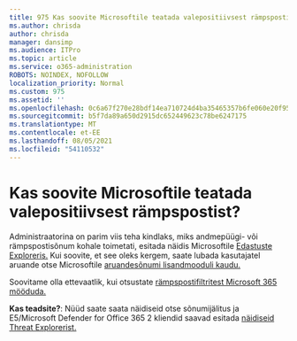 ```yaml
---
title: 975 Kas soovite Microsoftile teatada valepositiivsest rämpspostist?
ms.author: chrisda
author: chrisda
manager: dansimp
ms.audience: ITPro
ms.topic: article
ms.service: o365-administration
ROBOTS: NOINDEX, NOFOLLOW
localization_priority: Normal
ms.custom: 975
ms.assetid: ''
ms.openlocfilehash: 0c6a67f270e28bdf14ea710724d4ba35465357b6fe060e20f955f7df03c663e5
ms.sourcegitcommit: b5f7da89a650d2915dc652449623c78be6247175
ms.translationtype: MT
ms.contentlocale: et-EE
ms.lasthandoff: 08/05/2021
ms.locfileid: "54110532"
---
```

# <a name="would-you-like-to-report-a-spam-false-positive-to-microsoft"></a>Kas soovite Microsoftile teatada valepositiivsest rämpspostist?

Administraatorina on parim viis teha kindlaks, miks andmepüügi- või rämpspostisõnum kohale toimetati, esitada näidis Microsoftile [Edastuste Exploreris.](https://protection.office.com/reportsubmission) Kui soovite, et see oleks kergem, saate lubada kasutajatel aruande otse Microsoftile [aruandesõnumi lisandmooduli kaudu.](https://appsource.microsoft.com/product/office/WA104381180?src=office&tab=Overview)

Soovitame olla ettevaatlik, kui otsustate [rämpspostifiltritest Microsoft 365 mööduda.](/exchange/troubleshoot/antispam/cautions-against-bypassing-spam-filters)

**Kas teadsite?**: Nüüd saate [](https://protection.office.com/messagetrace) saata näidiseid otse sõnumijälitus ja E5/Microsoft Defender for Office 365 2 kliendid saavad esitada [näidiseid Threat Explorerist.](/microsoft-365/security/office-365-security/threat-explorer)
